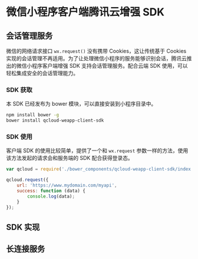 # 微信小程序客户端腾讯云增强 SDK

## 会话管理服务

微信的网络请求接口 `wx.request()` 没有携带 Cookies，这让传统基于 Cookies 实现的会话管理不再适用。为了让处理微信小程序的服务能够识别会话，腾讯云推出的微信小程序客户端增强 SDK 支持会话管理服务。配合云端 SDK 使用，可以轻松集成安全的会话管理能力。

### SDK 获取

本 SDK 已经发布为 bower 模块，可以直接安装到小程序目录中。

```sh
npm install bower -g
bower install qcloud-weapp-client-sdk
```

### SDK 使用

客户端 SDK 的使用比较简单，提供了一个和 `wx.request` 参数一样的方法，使用该方法发起的请求会和服务端的 SDK 配合获得登录态。

```js
var qcloud = require('./bower_components/qcloud-weapp-client-sdk/index.js');

qcloud.request({
    url: 'https://www.mydomain.com/myapi',
    success: function (data) {
        console.log(data);
    }
});
```

## SDK 实现

## 长连接服务